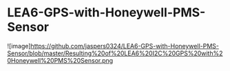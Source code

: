 # LEA6-GPS-with-Honeywell-PMS-Sensor
![image]https://github.com/jaspers0324/LEA6-GPS-with-Honeywell-PMS-Sensor/blob/master/Resulting%20of%20LEA6%20I2C%20GPS%20with%20Honeywell%20PMS%20Sensor.png
